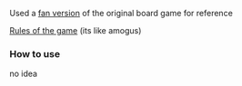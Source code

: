 Used a [fan version](https://www.spyfall.app/) of the original board game for reference

[Rules of the game](https://www.spyfall.app/gamerules) (its like amogus)

### How to use
no idea